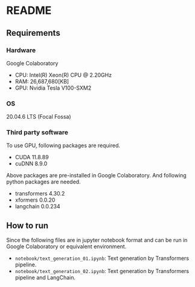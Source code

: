# README


## Requirements

### Hardware

Google Colaboratory

* CPU: Intel(R) Xeon(R) CPU @ 2.20GHz
* RAM: 26,687,680[KB]
* GPU: Nvidia Tesla V100-SXM2


### OS

20.04.6 LTS (Focal Fossa)


### Third party software

To use GPU, following packages are required.

* CUDA 11.8.89
* cuDNN 8.9.0

Above packages are pre-installed in Google Colaboratory.
And following python packages are needed.

* transformers 4.30.2
* xformers 0.0.20
* langchain 0.0.234


## How to run

Since the following files are in jupyter notebook format and can be run in Google Colaboratory or equivalent environment.

* `notebook/text_generation_01.ipynb`: Text generation by Transformers pipeline.
* `notebook/text_generation_02.ipynb`: Text generation by Transformers pipeline and LangChain.
